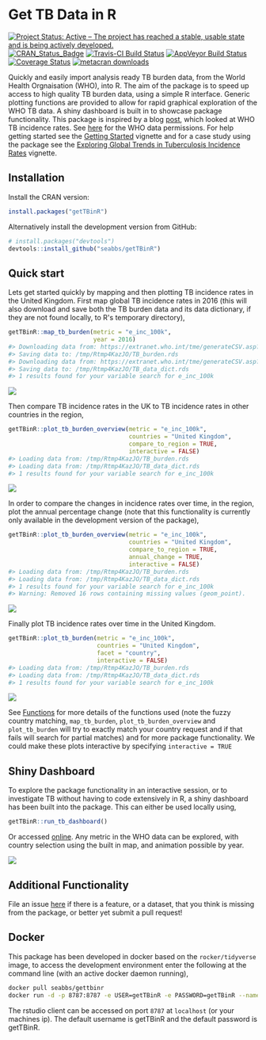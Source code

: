 
Get TB Data in R
================

[![Project Status: Active – The project has reached a stable, usable state and is being actively developed.](http://www.repostatus.org/badges/latest/active.svg)](http://www.repostatus.org/#active) [![CRAN\_Status\_Badge](http://www.r-pkg.org/badges/version/getTBinR)](https://cran.r-project.org/package=getTBinR) [![Travis-CI Build Status](https://travis-ci.org/seabbs/getTBinR.svg?branch=master)](https://travis-ci.org/seabbs/getTBinR) [![AppVeyor Build Status](https://ci.appveyor.com/api/projects/status/github/seabbs/getTBinR?branch=master&svg=true)](https://ci.appveyor.com/project/seabbs/getTBinR) [![Coverage Status](https://img.shields.io/codecov/c/github/seabbs/getTBinR/master.svg)](https://codecov.io/github/seabbs/getTBinR?branch=master) [![metacran downloads](http://cranlogs.r-pkg.org/badges/getTBinR)](https://cran.r-project.org/package=getTBinR)

Quickly and easily import analysis ready TB burden data, from the World Health Orgnaisation (WHO), into R. The aim of the package is to speed up access to high quality TB burden data, using a simple R interface. Generic plotting functions are provided to allow for rapid graphical exploration of the WHO TB data. A shiny dashboard is built in to showcase package functionality. This package is inspired by a blog [post](https://incidental-ideas.org/2017/03/03/who-tuberculosis-data-ggplot2/), which looked at WHO TB incidence rates. See [here](http://www.who.int/about/copyright/en/) for the WHO data permissions. For help getting started see the [Getting Started](https://www.samabbott.co.uk/getTBinR/articles/intro.html) vignette and for a case study using the package see the [Exploring Global Trends in Tuberculosis Incidence Rates](https://www.samabbott.co.uk/getTBinR/articles/case_study_global_trends.html) vignette.

Installation
------------

Install the CRAN version:

``` r
install.packages("getTBinR")
```

Alternatively install the development version from GitHub:

``` r
# install.packages("devtools")
devtools::install_github("seabbs/getTBinR")
```

Quick start
-----------

Lets get started quickly by mapping and then plotting TB incidence rates in the United Kingdom. First map global TB incidence rates in 2016 (this will also download and save both the TB burden data and its data dictionary, if they are not found locally, to R's temporary directory),

``` r
getTBinR::map_tb_burden(metric = "e_inc_100k",
                        year = 2016)
#> Downloading data from: https://extranet.who.int/tme/generateCSV.asp?ds=estimates
#> Saving data to: /tmp/Rtmp4KazJO/TB_burden.rds
#> Downloading data from: https://extranet.who.int/tme/generateCSV.asp?ds=dictionary
#> Saving data to: /tmp/Rtmp4KazJO/TB_data_dict.rds
#> 1 results found for your variable search for e_inc_100k
```

![](man/figure/map-tb-incidence-eur-1.png)

Then compare TB incidence rates in the UK to TB incidence rates in other countries in the region,

``` r
getTBinR::plot_tb_burden_overview(metric = "e_inc_100k",
                                  countries = "United Kingdom",
                                  compare_to_region = TRUE,
                                  interactive = FALSE)
#> Loading data from: /tmp/Rtmp4KazJO/TB_burden.rds
#> Loading data from: /tmp/Rtmp4KazJO/TB_data_dict.rds
#> 1 results found for your variable search for e_inc_100k
```

![](man/figure/plot-tb-incidence-eur-1.png)

In order to compare the changes in incidence rates over time, in the region, plot the annual percentage change (note that this functionality is currently only available in the development version of the package),

``` r
getTBinR::plot_tb_burden_overview(metric = "e_inc_100k",
                                  countries = "United Kingdom",
                                  compare_to_region = TRUE,
                                  annual_change = TRUE,
                                  interactive = FALSE)
#> Loading data from: /tmp/Rtmp4KazJO/TB_burden.rds
#> Loading data from: /tmp/Rtmp4KazJO/TB_data_dict.rds
#> 1 results found for your variable search for e_inc_100k
#> Warning: Removed 16 rows containing missing values (geom_point).
```

![](man/figure/plot-tb-incidence-eur-per-1.png)

Finally plot TB incidence rates over time in the United Kingdom.

``` r
getTBinR::plot_tb_burden(metric = "e_inc_100k",
                         countries = "United Kingdom",
                         facet = "country",
                         interactive = FALSE)
#> Loading data from: /tmp/Rtmp4KazJO/TB_burden.rds
#> Loading data from: /tmp/Rtmp4KazJO/TB_data_dict.rds
#> 1 results found for your variable search for e_inc_100k
```

![](man/figure/plot-tb-incidence-uk-1.png)

See [Functions](https://www.samabbott.co.uk/getTBinR/reference/index.html) for more details of the functions used (note the fuzzy country matching, `map_tb_burden`, `plot_tb_burden_overview` and `plot_tb_burden` will try to exactly match your country request and if that fails will search for partial matches) and for more package functionality. We could make these plots interactive by specifying `interactive = TRUE`

Shiny Dashboard
---------------

To explore the package functionality in an interactive session, or to investigate TB without having to code extensively in R, a shiny dashboard has been built into the package. This can either be used locally using,

``` r
getTBinR::run_tb_dashboard()
```

Or accessed [online](http://www.seabbs.co.uk/shiny/ExploreGlobalTB). Any metric in the WHO data can be explored, with country selection using the built in map, and animation possible by year.

![](man/img/ExploreGlobalTB.png)

Additional Functionality
------------------------

File an issue [here](https://github.com/seabbs/getTBinR/issues) if there is a feature, or a dataset, that you think is missing from the package, or better yet submit a pull request!

Docker
------

This package has been developed in docker based on the `rocker/tidyverse` image, to access the development environment enter the following at the command line (with an active docker daemon running),

``` bash
docker pull seabbs/gettbinr
docker run -d -p 8787:8787 -e USER=getTBinR -e PASSWORD=getTBinR --name getTBinR seabbs/gettbinr
```

The rstudio client can be accessed on port `8787` at `localhost` (or your machines ip). The default username is getTBinR and the default password is getTBinR.
